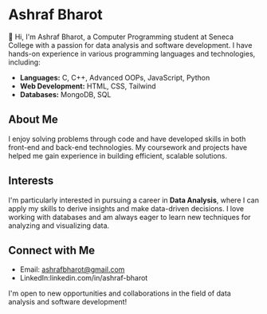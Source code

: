 # Ashraf Bharot

👋 Hi, I'm Ashraf Bharot, a Computer Programming student at Seneca College with a passion for data analysis and software development. I have hands-on experience in various programming languages and technologies, including:

- **Languages:** C, C++, Advanced OOPs, JavaScript, Python
- **Web Development:** HTML, CSS, Tailwind
- **Databases:** MongoDB, SQL

## About Me

I enjoy solving problems through code and have developed skills in both front-end and back-end technologies. My coursework and projects have helped me gain experience in building efficient, scalable solutions.

## Interests

I'm particularly interested in pursuing a career in **Data Analysis**, where I can apply my skills to derive insights and make data-driven decisions. I love working with databases and am always eager to learn new techniques for analyzing and visualizing data.

## Connect with Me

- Email: ashrafbharot@gmail.com
- LinkedIn:linkedin.com/in/ashraf-bharot

I'm open to new opportunities and collaborations in the field of data analysis and software development!


<!---
ashrafbharot/ashrafbharot is a ✨ special ✨ repository because its `README.md` (this file) appears on your GitHub profile.
You can click the Preview link to take a look at your changes.
--->
